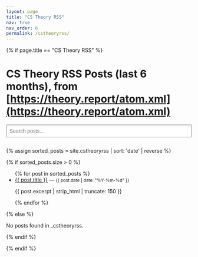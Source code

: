 ```yaml
---
layout: page
title: "CS Theory RSS"
nav: true
nav_order: 6
permalink: /cstheoryrss/
---
```


{% if page.title == "CS Theory RSS" %}

# CS Theory RSS Posts (last 6 months), from [https://theory.report/atom.xml](https://theory.report/atom.xml)

<input type="text" id="search-box" placeholder="Search posts..." style="margin-bottom: 1em; width: 100%; padding: 0.5em; font-size: 1em;">

{% assign sorted_posts = site.cstheoryrss | sort: 'date' | reverse %}

{% if sorted_posts.size > 0 %}
  <ul id="posts-list">
    {% for post in sorted_posts %}
      <li>
        <a href="{{ post.url }}">{{ post.title }}</a> — <small>{{ post.date | date: "%Y-%m-%d" }}</small>
        <p>{{ post.excerpt | strip_html | truncate: 150 }}</p>
      </li>
    {% endfor %}
  </ul>
{% else %}
  <p>No posts found in _cstheoryrss.</p>
{% endif %}

<script src="https://unpkg.com/lunr/lunr.js"></script>
<script>
  const posts = [
    {% for post in sorted_posts %}
    {
      "title": {{ post.title | jsonify }},
      "url": {{ post.url | jsonify }},
      "content": {{ post.content | strip_html | jsonify }}
    }{% unless forloop.last %},{% endunless %}
    {% endfor %}
  ];

  const idx = lunr(function () {
    this.ref('url')
    this.field('title', {boost: 10})
    this.field('content')

    posts.forEach(function (doc) {
      this.add(doc)
    }, this)
  });

  const searchBox = document.getElementById('search-box');
  const postsList = document.getElementById('posts-list');

  function renderPosts(postsArray) {
    if (postsArray.length === 0) {
      postsList.innerHTML = '<li>No results found</li>';
      return;
    }
    postsList.innerHTML = postsArray.map(p => {
      if (p.url) {
        return `<li><a href="${p.url}">${p.title}</a> — <small></small></li>`;
      } else {
        const post = posts.find(post => post.url === p.ref);
        if (post) {
          return `<li><a href="${post.url}">${post.title}</a></li>`;
        }
        return '';
      }
    }).join('');
  }

  renderPosts(posts);

  searchBox.addEventListener('input', function () {
    let query = this.value.trim().toLowerCase();

    if (query === "") {
      renderPosts(posts);
      return;
    }

    let results = idx.search(query);
    if (results.length === 0) {
      const wildcardQuery = query.split(/\s+/).map(term => term + '*').join(' ');
      results = idx.search(wildcardQuery);
    }

    renderPosts(results);
  });
</script>

{% endif %}

